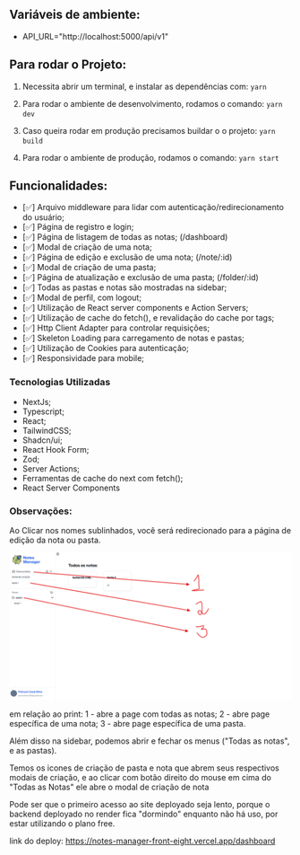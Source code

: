 ## Variáveis de ambiente:

- API_URL="http://localhost:5000/api/v1"

## Para rodar o Projeto:

1. Necessita abrir um terminal, e instalar as dependências com:
   `yarn`

2. Para rodar o ambiente de desenvolvimento, rodamos o comando:
   `yarn dev`

3. Caso queira rodar em produção precisamos buildar o o projeto:
   `yarn build`

4. Para rodar o ambiente de produção, rodamos o comando:
   `yarn start`

## Funcionalidades:

- [✅] Arquivo middleware para lidar com autenticação/redirecionamento do usuário;
- [✅] Página de registro e login;
- [✅] Página de listagem de todas as notas; (/dashboard)
- [✅] Modal de criação de uma nota;
- [✅] Página de edição e exclusão de uma nota; (/note/:id)
- [✅] Modal de criação de uma pasta;
- [✅] Página de atualização e exclusão de uma pasta; (/folder/:id)
- [✅] Todas as pastas e notas são mostradas na sidebar;
- [✅] Modal de perfil, com logout;
- [✅] Utilização de React server components e Action Servers;
- [✅] Utilização de cache do fetch(), e revalidação do cache por tags;
- [✅] Http Client Adapter para controlar requisições;
- [✅] Skeleton Loading para carregamento de notas e pastas;
- [✅] Utilização de Cookies para autenticação;
- [✅] Responsividade para mobile;

### Tecnologias Utilizadas

- NextJs;
- Typescript;
- React;
- TailwindCSS;
- Shadcn/ui;
- React Hook Form;
- Zod;
- Server Actions;
- Ferramentas de cache do next com fetch();
- React Server Components

### Observações:

Ao Clicar nos nomes sublinhados, você será redirecionado para a página de edição da nota ou pasta.

![alt text](image-1.png)

em relação ao print:
1 - abre a page com todas as notas;
2 - abre page específica de uma nota;
3 - abre page específica de uma pasta.

Além disso na sidebar, podemos abrir e fechar os menus ("Todas as notas", e as pastas).

Temos os icones de criação de pasta e nota que abrem seus respectivos modais de criação, e ao clicar com botão direito do mouse em cima do "Todas as Notas" ele abre o modal de criação de nota

Pode ser que o primeiro acesso ao site deployado seja lento, porque o backend deployado no render fica "dormindo" enquanto não há uso, por estar utilizando o plano free.

link do deploy: https://notes-manager-front-eight.vercel.app/dashboard
